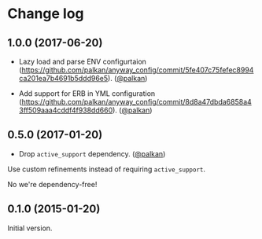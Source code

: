 # Change log

## 1.0.0 (2017-06-20)

- Lazy load and parse ENV configurtaion (https://github.com/palkan/anyway_config/commit/5fe407c75fefec8994ca201ea7b4691b5ddd96e5). ([@palkan][])

- Add support for ERB in YML configuration (https://github.com/palkan/anyway_config/commit/8d8a47dbda6858a43ff509aaa4cddf4f938dd660). ([@palkan][])

## 0.5.0 (2017-01-20)

- Drop `active_support` dependency. ([@palkan][])

Use custom refinements instead of requiring `active_support`.

No we're dependency-free!

## 0.1.0 (2015-01-20)

Initial version.

[@palkan]: https://github.com/palkan

